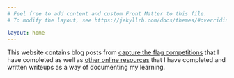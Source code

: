 ```yaml
---
# Feel free to add content and custom Front Matter to this file.
# To modify the layout, see https://jekyllrb.com/docs/themes/#overriding-theme-defaults

layout: home
---
```



This website contains blog posts from [capture the flag competitions](https://nicholaskl.github.io/blog-ctf/) that I have completed as well as [other online resources](https://nicholaskl.github.io/blog-resources/) that I have completed and written writeups as a way of documenting my learning.